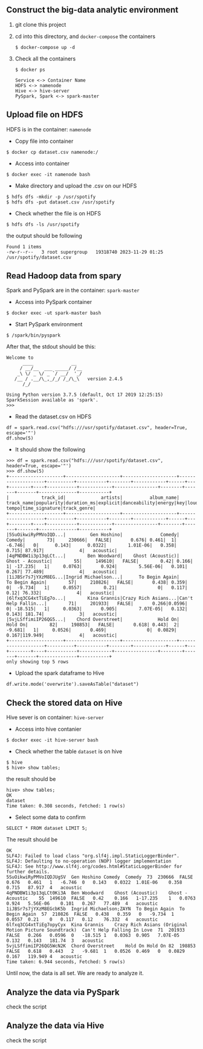 <!-- # docker-compose with hdfs (namenode+datanode), hive2, spark2, jupyter notebook with pyspark

Versions:  
- Hadoop 2.7
- Hive 2.3.2 (metastore on postgres)
- Spark 2.4.5 (works with python3 and OpenJDK 8)
- Jupyter Notebook with pyspark (spark 2.4.5)

For start:  
1) In terminal `cd /path/to/project/`
2) (optional) Change shared folders for jupyter and/or spark-master services in volumes key
3) Enter `docker-compose up` and wait while services starting
4) Enter `docker exec jupyter jupyter notebook list` for get notebook url
5) (optional) Move example.ipynb file to jupyter shared folder and open its in notebook (url from step above)

Some details:  
- For start job on cluster, use `.master('spark://spark-master:7077')` when create SparkSession
- For access to Hive through spark.sql (saveAsTable, sql etc) add `.enableHiveSupport()` when create SparkSession
- Default spark file system - HDFS (hint: `docker exec namenode hdfs dfs -ls /user/jovyan/` for check files that saved from notebook)
- Python on jupyter container use conda -->
## Construct the big-data analytic environment
1. git clone this project

2. cd into this directory, and `docker-compose` the containers
    ```
    $ docker-compose up -d
    ```

3. Check all the containers
    ```
    $ docker ps
    ```

    ```
    Service <-> Container Name
    HDFS <-> namenode
    Hive <-> hive-server
    PySpark, Spark <-> spark-master
    ```

## Upload file on HDFS
HDFS is in the container: `namenode`
* Copy file into container
```
$ docker cp dataset.csv namenode:/
```

* Access into container
```
$ docker exec -it namenode bash
```

* Make directory and upload the .csv on our HDFS
```
$ hdfs dfs -mkdir -p /usr/spotify
$ hdfs dfs -put dataset.csv /usr/spotify
```

* Check whether the file is on HDFS
```
$ hdfs dfs -ls /usr/spotify
```
the output should be following
```
Found 1 items
-rw-r--r--   3 root supergroup   19318740 2023-11-29 01:25 /usr/spotify/dataset.csv
```

## Read Hadoop data from spary
Spark and PySpark are in the container: `spark-master`
* Access into PySpark container
```
$ docker exec -ut spark-master bash
```

* Start PySpark environment
```
$ /spark/bin/pyspark
```
After that, the stdout should be this:
```
Welcome to
      ____              __
     / __/__  ___ _____/ /__
    _\ \/ _ \/ _ `/ __/  '_/
   /__ / .__/\_,_/_/ /_/\_\   version 2.4.5
      /_/

Using Python version 3.7.5 (default, Oct 17 2019 12:25:15)
SparkSession available as 'spark'.
>>>
```

* Read the dataset.csv on HDFS
```
df = spark.read.csv("hdfs:///usr/spotify/dataset.csv", header=True, escape='"')
df.show(5)
```

* It should show the following
```
>>> df = spark.read.csv("hdfs:///usr/spotify/dataset.csv", header=True, escape='"')
>>> df.show(5)
+--------------------+--------------------+--------------------+--------------------+----------+-----------+--------+------------+------+---+--------+----+-----------+------------+----------------+--------+-------+-------+--------------+-----------+
|            track_id|             artists|          album_name|          track_name|popularity|duration_ms|explicit|danceability|energy|key|loudness|mode|speechiness|acousticness|instrumentalness|liveness|valence|  tempo|time_signature|track_genre|
+--------------------+--------------------+--------------------+--------------------+----------+-----------+--------+------------+------+---+--------+----+-----------+------------+----------------+--------+-------+-------+--------------+-----------+
|5SuOikwiRyPMVoIQD...|         Gen Hoshino|              Comedy|              Comedy|        73|     230666|   FALSE|       0.676| 0.461|  1|  -6.746|   0|      0.143|      0.0322|        1.01E-06|   0.358|  0.715| 87.917|             4|   acoustic|
|4qPNDBW1i3p13qLCt...|        Ben Woodward|    Ghost (Acoustic)|    Ghost - Acoustic|        55|     149610|   FALSE|        0.42| 0.166|  1| -17.235|   1|     0.0763|       0.924|        5.56E-06|   0.101|  0.267| 77.489|             4|   acoustic|
|1iJBSr7s7jYXzM8EG...|Ingrid Michaelson...|      To Begin Again|      To Begin Again|        57|     210826|   FALSE|       0.438| 0.359|  0|  -9.734|   1|     0.0557|        0.21|               0|   0.117|   0.12| 76.332|             4|   acoustic|
|6lfxq3CG4xtTiEg7o...|        Kina Grannis|Crazy Rich Asians...|Can't Help Fallin...|        71|     201933|   FALSE|       0.266|0.0596|  0| -18.515|   1|     0.0363|       0.905|        7.07E-05|   0.132|  0.143| 181.74|             3|   acoustic|
|5vjLSffimiIP26QG5...|    Chord Overstreet|             Hold On|             Hold On|        82|     198853|   FALSE|       0.618| 0.443|  2|  -9.681|   1|     0.0526|       0.469|               0|  0.0829|  0.167|119.949|             4|   acoustic|
+--------------------+--------------------+--------------------+--------------------+----------+-----------+--------+------------+------+---+--------+----+-----------+------------+----------------+--------+-------+-------+--------------+-----------+
only showing top 5 rows
```

* Upload the spark dataframe to Hive
```
df.write.mode('overwrite').saveAsTable("dataset")
```

## Check the stored data on Hive
Hive sever is on container: `hive-server`
* Access into hive contanier
```
$ docker exec -it hive-server bash
```

* Check whether the table `dataset` is on hive
```
$ hive
$ hive> show tables;
```
the result should be
```
hive> show tables;
OK
dataset
Time taken: 0.308 seconds, Fetched: 1 row(s)
```

* Select some data to confirm
```
SELECT * FROM dataset LIMIT 5;
```
The result should be
```
OK
SLF4J: Failed to load class "org.slf4j.impl.StaticLoggerBinder".
SLF4J: Defaulting to no-operation (NOP) logger implementation
SLF4J: See http://www.slf4j.org/codes.html#StaticLoggerBinder for further details.
5SuOikwiRyPMVoIQDJUgSV	Gen Hoshino	Comedy	Comedy	73	230666	FALSE	0.676	0.461	1	-6.746	0	0.143	0.0322	1.01E-06	0.358	0.715	87.917	4	acoustic
4qPNDBW1i3p13qLCt0Ki3A	Ben Woodward	Ghost (Acoustic)	Ghost - Acoustic	55	149610	FALSE	0.42	0.166	1-17.235	1	0.0763	0.924	5.56E-06	0.101	0.267	77.489	4	acoustic
1iJBSr7s7jYXzM8EGcbK5b	Ingrid Michaelson;ZAYN	To Begin Again	To Begin Again	57	210826	FALSE	0.438	0.359	0	-9.734	1	0.0557	0.21	0	0.117	0.12	76.332	4	acoustic
6lfxq3CG4xtTiEg7opyCyx	Kina Grannis	Crazy Rich Asians (Original Motion Picture Soundtrack)	Can't Help Falling In Love	71	201933	FALSE	0.266	0.0596	0	-18.515	1	0.0363	0.905	7.07E-05	0.132	0.143	181.74	3	acoustic
5vjLSffimiIP26QG5WcN2K	Chord Overstreet	Hold On	Hold On	82	198853	FALSE	0.618	0.443	2	-9.681	1	0.0526	0.469	0	0.0829	0.167	119.949	4	acoustic
Time taken: 6.944 seconds, Fetched: 5 row(s)
```

Until now, the data is all set. We are ready to analyze it.

## Analyze the data via PySpark
check the script



## Analyze the data via Hive
check the script